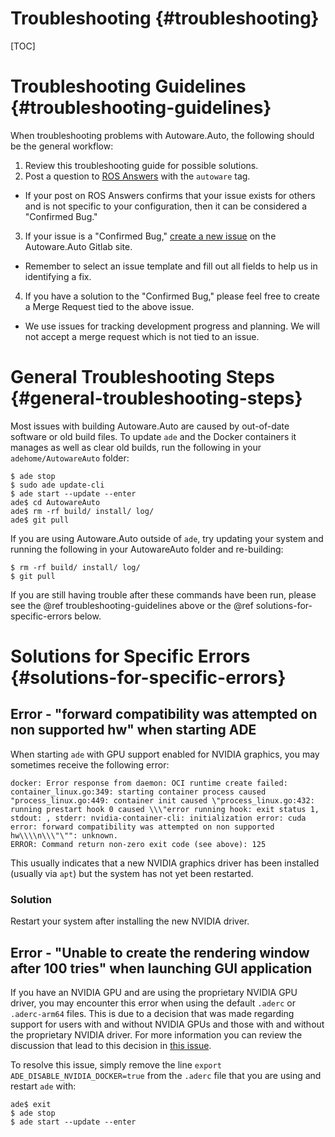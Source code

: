 Troubleshooting {#troubleshooting}
===============

[TOC]

# Troubleshooting Guidelines {#troubleshooting-guidelines}

When troubleshooting problems with Autoware.Auto, the following should be the general workflow:

1. Review this troubleshooting guide for possible solutions.
2. Post a question to [ROS Answers](https://answers.ros.org/questions/ask/?tags=autoware) with the `autoware` tag.
  - If your post on ROS Answers confirms that your issue exists for others and is not specific to your configuration, then it can be considered a "Confirmed Bug."
3. If your issue is a "Confirmed Bug," [create a new issue](https://gitlab.com/autowarefoundation/autoware.auto/AutowareAuto/-/issues/new) on the Autoware.Auto Gitlab site.
  - Remember to select an issue template and fill out all fields to help us in identifying a fix.
4. If you have a solution to the "Confirmed Bug," please feel free to create a Merge Request tied to the above issue.
  - We use issues for tracking development progress and planning.
    We will not accept a merge request which is not tied to an issue.

# General Troubleshooting Steps {#general-troubleshooting-steps}

Most issues with building Autoware.Auto are caused by out-of-date software or old build files.
To update `ade` and the Docker containers it manages as well as clear old builds, run the following in your `adehome/AutowareAuto` folder:

```console
$ ade stop
$ sudo ade update-cli
$ ade start --update --enter
ade$ cd AutowareAuto
ade$ rm -rf build/ install/ log/
ade$ git pull
```

If you are using Autoware.Auto outside of `ade`, try updating your system and running the following in your AutowareAuto folder and re-building:

```console
$ rm -rf build/ install/ log/
$ git pull
```

If you are still having trouble after these commands have been run, please see the @ref troubleshooting-guidelines above or the @ref solutions-for-specific-errors below.

# Solutions for Specific Errors {#solutions-for-specific-errors}

## Error - "forward compatibility was attempted on non supported hw" when starting ADE

When starting `ade` with GPU support enabled for NVIDIA graphics, you may sometimes receive the following error:

```console
docker: Error response from daemon: OCI runtime create failed: container_linux.go:349: starting container process caused "process_linux.go:449: container init caused \"process_linux.go:432: running prestart hook 0 caused \\\"error running hook: exit status 1, stdout: , stderr: nvidia-container-cli: initialization error: cuda error: forward compatibility was attempted on non supported hw\\\\n\\\"\"": unknown.
ERROR: Command return non-zero exit code (see above): 125
```

This usually indicates that a new NVIDIA graphics driver has been installed (usually via `apt`) but the system has not yet been restarted.

### Solution

Restart your system after installing the new NVIDIA driver.

## Error - "Unable to create the rendering window after 100 tries" when launching GUI application

If you have an NVIDIA GPU and are using the proprietary NVIDIA GPU driver, you may encounter this error when using the default `.aderc` or `.aderc-arm64` files.
This is due to a decision that was made regarding support for users with and without NVIDIA GPUs and those with and without the proprietary NVIDIA driver.
For more information you can review the discussion that lead to this decision in [this issue](https://gitlab.com/autowarefoundation/autoware.auto/AutowareAuto/-/issues/502).

To resolve this issue, simply remove the line `export ADE_DISABLE_NVIDIA_DOCKER=true` from the `.aderc` file that you are using and restart `ade` with:

```console
ade$ exit
$ ade stop
$ ade start --update --enter
```
